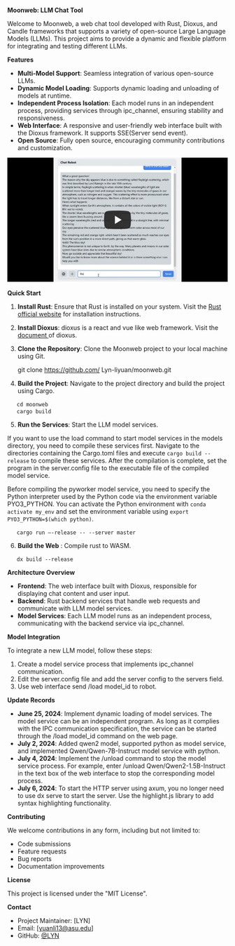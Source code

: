 **Moonweb: LLM Chat Tool**

Welcome to Moonweb, a web chat tool developed with Rust, Dioxus, and Candle frameworks that supports a variety of open-source Large Language Models (LLMs). This project aims to provide a dynamic and flexible platform for integrating and testing different LLMs.

**Features**

- **Multi-Model Support**: Seamless integration of various open-source LLMs.
- **Dynamic Model Loading**: Supports dynamic loading and unloading of models at runtime.
- **Independent Process Isolation**: Each model runs in an independent process, providing services through ipc_channel, ensuring stability and responsiveness.
- **Web Interface**: A responsive and user-friendly web interface built with the Dioxus framework. It supports SSE(Server send event).
- **Open Source**: Fully open source, encouraging community contributions and customization.

[![Moonweb Screen Recording Video](https://github.com/Lyn-liyuan/moonweb/blob/main/youtube--play.jpg?raw=true)](https://youtu.be/AfdswX82FOo "Moonweb Screen Recording Video")

**Quick Start**

1. **Install Rust**: Ensure that Rust is installed on your system. Visit the [Rust official website](https://www.rust-lang.org/) for installation instructions.
2. **Install Dioxus**: dioxus is a react and vue like web framework. Visit the [document ](https://dioxuslabs.com/learn/0.5/getting_started)of dioxus.
3. **Clone the Repository**: Clone the Moonweb project to your local machine using Git.

   git clone https://github.com/ Lyn-liyuan/moonweb.git

4. **Build the Project**: Navigate to the project directory and build the project using Cargo.
   
```shell
   cd moonweb
   cargo build
```
5. **Run the Services**: Start the LLM model services.

If you want to use the load command to start model services in the models directory, you need to compile these services first. Navigate to the directories containing the Cargo.toml files and execute `cargo build --release` to compile these services. After the compilation is complete, set the program in the server.config file to the executable file of the compiled model service.

Before compiling the pyworker model service, you need to specify the Python interpreter used by the Python code via the environment variable PYO3_PYTHON. You can activate the Python environment with `conda activate my_env` and set the environment variable using `export PYO3_PYTHON=$(which python)`.

```shell
   cargo run –-release -- --server master
```
6. **Build the Web** : Compile rust to WASM.
```shell
   dx build --release
```
**Architecture Overview**

- **Frontend**: The web interface built with Dioxus, responsible for displaying chat content and user input.
- **Backend**: Rust backend services that handle web requests and communicate with LLM model services.
- **Model Services**: Each LLM model runs as an independent process, communicating with the backend service via ipc_channel.

**Model Integration**

To integrate a new LLM model, follow these steps:

1. Create a model service process that implements ipc_channel communication.
2. Edit the server.config file and add the server config to the servers field.
3. Use web interface send /load model_id to robot.

**Update Records**
- **June 25, 2024**: Implement dynamic loading of model services. The model service can be an independent program. As long as it complies with the IPC communication specification, the service can be started through the /load model_id command on the web page.
- **July 2, 2024**: Added qwen2 model, supported python as model service, and implemented Qwen/Qwen-7B-Instruct model service with python.
- **July 4, 2024**: Implement the /unload command to stop the model service process. For example, enter /unload Qwen/Qwen2-1.5B-Instruct in the text box of the web interface to stop the corresponding model process.
- **July 6, 2024**: To start the HTTP server using axum, you no longer need to use dx serve to start the server. Use the highlight.js library to add syntax highlighting functionality.

**Contributing**

We welcome contributions in any form, including but not limited to:

- Code submissions
- Feature requests
- Bug reports
- Documentation improvements


**License**

This project is licensed under the "MIT License".

**Contact**

- Project Maintainer: [LYN]
- Email: [yuanli13@asu.edu]
- GitHub: [@LYN](https://github.com/Lyn-liyuan)

